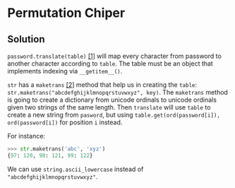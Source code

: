 # Permutation Chiper

## Solution

`password.translate(table)` [[1]][translate] will map every character from password to another character according to `table`. The table must be an object that implements indexing via `__getitem__()`.

`str` has a `maketrans` [[2]][maketrans] method that help us in creating the `table`: `str.maketrans("abcdefghijklmnopqrstuvwxyz", key)`. The `maketrans` method is going to create a dictionary from unicode ordinals to unicode ordinals given two strings of the same length. Then `translate` will use `table` to create a new string from `pasword`, but using `table.get(ord(password[i]), ord(password[i])` for position `i` instead.

For instance:

```python
>>> str.maketrans('abc', 'xyz')
{97: 120, 98: 121, 99: 122}
```

We can use `string.ascii_lowercase` instead of `"abcdefghijklmnopqrstuvwxyz"`.

[translate]:https://docs.python.org/3/library/stdtypes.html#str.translate
[maketrans]:https://docs.python.org/3/library/stdtypes.html#str.maketrans